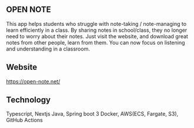 ## OPEN NOTE

This app helps students who struggle with note-taking / note-managing to learn efficiently in a class.
By sharing notes in school/class, they no longer need to worry about their notes.
Just visit the website, and download great notes from other people, learn from them.
You can now focus on listening and understanding in a classroom.


## Website
https://open-note.net/

## Technology
Typescript, Nextjs
Java, Spring boot 3
Docker, AWS(ECS, Fargate, S3), GitHub Actions
